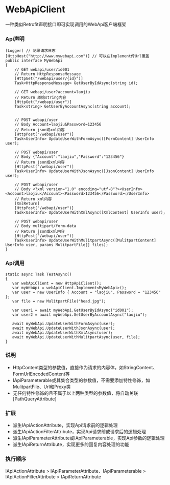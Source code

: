 # WebApiClient
一种类似Retrofit声明接口即可实现调用的WebApi客户端框架

### Api声明
```
[Logger] // 记录请求日志
[HttpHost("http://www.mywebapi.com")] // 可以在Implement传Url覆盖
public interface MyWebApi
{
    // GET webapi/user/id001
    // Return HttpResponseMessage
    [HttpGet("/webapi/user/{id}")]
    Task<HttpResponseMessage> GetUserByIdAsync(string id);

    // GET webapi/user?account=laojiu
    // Return 原始string内容
    [HttpGet("/webapi/user")]
    Task<string> GetUserByAccountAsync(string account);


    // POST webapi/user  
    // Body Account=laojiu&Password=123456
    // Return json或xml内容
    [HttpPost("/webapi/user")]
    Task<UserInfo> UpdateUserWithFormAsync([FormContent] UserInfo user);

    // POST webapi/user   
    // Body {"Account":"laojiu","Password":"123456"}
    // Return json或xml内容
    [HttpPost("/webapi/user")]
    Task<UserInfo> UpdateUserWithJsonAsync([JsonContent] UserInfo user);

    // POST webapi/user   
    // Body <?xml version="1.0" encoding="utf-8"?><UserInfo><Account>laojiu</Account><Password>123456</Password></UserInfo>
    // Return xml内容
    [XmlReturn]
    [HttpPost("/webapi/user")]
    Task<UserInfo> UpdateUserWithXmlAsync([XmlContent] UserInfo user);

    // POST webapi/user   
    // Body multipart/form-data
    // Return json或xml内容
    [HttpPost("/webapi/user")]
    Task<UserInfo> UpdateUserWithMulitpartAsync([MulitpartContent] UserInfo user, params MulitpartFile[] files);
}
```
 
 ### Api调用
 ```
static async Task TestAsync()
{
    var webApiClient = new HttpApiClient();
    var myWebApi = webApiClient.Implement<MyWebApi>();
    var user = new UserInfo { Account = "laojiu", Password = "123456" };
    var file = new MulitpartFile("head.jpg");

    var user1 = await myWebApi.GetUserByIdAsync("id001");
    var user2 = await myWebApi.GetUserByAccountAsync("laojiu");

    await myWebApi.UpdateUserWithFormAsync(user);
    await myWebApi.UpdateUserWithJsonAsync(user);
    await myWebApi.UpdateUserWithXmlAsync(user);
    await myWebApi.UpdateUserWithMulitpartAsync(user, file);
}
```

### 说明
* HttpContent类型的参数值，直接作为请求的内容体，如StringContent、FormUrlEncodedContent等
* IApiParameterable或其集合类型的参数值，不需要添加特性修饰，如MulitpartFile、Url和Proxy类
* 无任何特性修饰的且不属于以上两种类型的参数值，将自动关联[PathQueryAttribute]

### 扩展
* 派生IApiActionAttribute，实现Api请求前的逻辑处理
* 派生IApiActionFilterAttribute，实现Api请求前或请求后的逻辑处理
* 派生IApiParameterAttribute或IApiParameterable，实现Api参数的逻辑处理
* 派生IApiReturnAttribute，实现更多的回复内容处理的功能

### 执行顺序
IApiActionAttribute > IApiParameterAttribute、IApiParameterable > IApiActionFilterAttribute > IApiReturnAttribute
